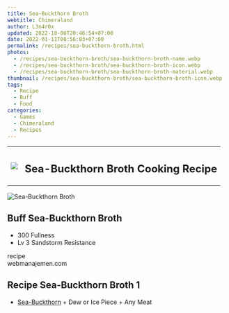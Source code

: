 ```yaml
---
title: Sea-Buckthorn Broth
webtitle: Chimeraland
author: L3n4r0x
updated: 2022-10-06T20:46:54+07:00
date: 2022-01-11T08:56:03+07:00
permalink: /recipes/sea-buckthorn-broth.html
photos:
  - /recipes/sea-buckthorn-broth/sea-buckthorn-broth-name.webp
  - /recipes/sea-buckthorn-broth/sea-buckthorn-broth-icon.webp
  - /recipes/sea-buckthorn-broth/sea-buckthorn-broth-material.webp
thumbnail: /recipes/sea-buckthorn-broth/sea-buckthorn-broth-icon.webp
tags:
  - Recipe
  - Buff
  - Food
categories:
  - Games
  - Chimeraland
  - Recipes
---
```


<section id="bootstrap-wrapper"><link rel="stylesheet" href="https://cdn.statically.io/gh/dimaslanjaka/Web-Manajemen/40ac3225/css/bootstrap-4.5-wrapper.css"/><div class="row mb-2"><div class="col-md-12 mb-2"><table class="table" id="post-info"><tbody><tr><td><img class="d-inline-block me-2" src="/chimeraland/recipes/sea-buckthorn-broth/sea-buckthorn-broth-icon.webp" width="auto" height="auto"/></td><td><h1 class="fs-5">Sea-Buckthorn Broth Cooking Recipe</h1></td></tr></tbody></table></div></div><div class="card mb-2"><div class="row g-0"><div class="col-sm-4 position-relative mb-2"><img src="/chimeraland/recipes/sea-buckthorn-broth/sea-buckthorn-broth-material.webp" class="card-img fit-cover w-100 h-100" alt="Sea-Buckthorn Broth" data-fancybox="true"/></div><div class="col-sm-8 mb-2"><div class="card-body"><h2 class="card-title fs-5">Buff Sea-Buckthorn Broth</h2><div class="card-text"><ul><li>300 Fullness</li><li>Lv 3 Sandstorm Resistance</li></ul></div><span class="badge rounded-pill bg-dark">recipe</span></div><div class="card-footer text-end text-muted">webmanajemen.com</div></div></div></div><div class="row mb-2"><div class="col-12 col-lg-6 recipe-item mb-2"><div class="card"><div class="card-body"><h2 class="card-title fs-5">Recipe Sea-Buckthorn Broth 1</h2><div class="card-text"><ul><li><a class="text-decoration-none" href="/chimeraland/materials/sea-buckthorn.html">Sea-Buckthorn</a><span> + </span>Dew or Ice Piece<span> + </span>Any Meat</li></ul></div></div></div></div></div></section>